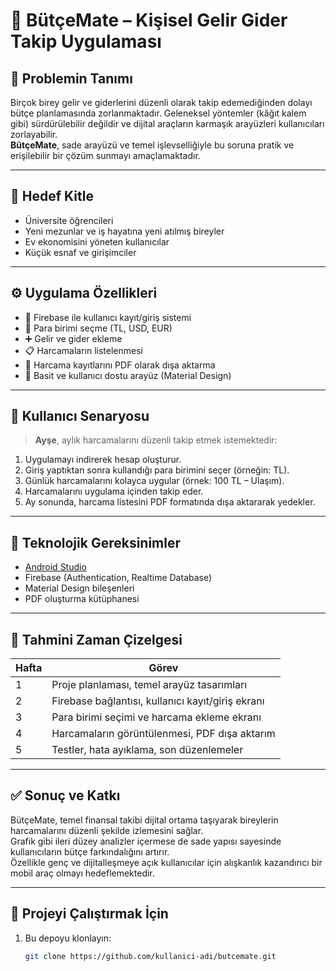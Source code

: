 # 📱 BütçeMate – Kişisel Gelir Gider Takip Uygulaması

## 📌 Problemin Tanımı

Birçok birey gelir ve giderlerini düzenli olarak takip edemediğinden dolayı bütçe planlamasında zorlanmaktadır. Geleneksel yöntemler (kâğıt kalem gibi) sürdürülebilir değildir ve dijital araçların karmaşık arayüzleri kullanıcıları zorlayabilir.  
**BütçeMate**, sade arayüzü ve temel işlevselliğiyle bu soruna pratik ve erişilebilir bir çözüm sunmayı amaçlamaktadır.

---

## 🎯 Hedef Kitle

- Üniversite öğrencileri  
- Yeni mezunlar ve iş hayatına yeni atılmış bireyler  
- Ev ekonomisini yöneten kullanıcılar  
- Küçük esnaf ve girişimciler  

---

## ⚙️ Uygulama Özellikleri

- 🔐 Firebase ile kullanıcı kayıt/giriş sistemi  
- 💱 Para birimi seçme (TL, USD, EUR)  
- ➕ Gelir ve gider ekleme  
- 📋 Harcamaların listelenmesi  
- 📄 Harcama kayıtlarını PDF olarak dışa aktarma  
- 🎨 Basit ve kullanıcı dostu arayüz (Material Design)

---

## 👤 Kullanıcı Senaryosu

> **Ayşe**, aylık harcamalarını düzenli takip etmek istemektedir:

1. Uygulamayı indirerek hesap oluşturur.  
2. Giriş yaptıktan sonra kullandığı para birimini seçer (örneğin: TL).  
3. Günlük harcamalarını kolayca uygular (örnek: 100 TL – Ulaşım).  
4. Harcamalarını uygulama içinden takip eder.  
5. Ay sonunda, harcama listesini PDF formatında dışa aktararak yedekler.  

---

## 🧪 Teknolojik Gereksinimler

- [Android Studio](https://developer.android.com/studio)  
- Firebase (Authentication, Realtime Database)  
- Material Design bileşenleri  
- PDF oluşturma kütüphanesi  

---

## 📅 Tahmini Zaman Çizelgesi

| Hafta | Görev                                    |
|-------|------------------------------------------|
| 1     | Proje planlaması, temel arayüz tasarımları |
| 2     | Firebase bağlantısı, kullanıcı kayıt/giriş ekranı |
| 3     | Para birimi seçimi ve harcama ekleme ekranı |
| 4     | Harcamaların görüntülenmesi, PDF dışa aktarım |
| 5     | Testler, hata ayıklama, son düzenlemeler  |

---

## ✅ Sonuç ve Katkı

BütçeMate, temel finansal takibi dijital ortama taşıyarak bireylerin harcamalarını düzenli şekilde izlemesini sağlar.  
Grafik gibi ileri düzey analizler içermese de sade yapısı sayesinde kullanıcıların bütçe farkındalığını artırır.  
Özellikle genç ve dijitalleşmeye açık kullanıcılar için alışkanlık kazandırıcı bir mobil araç olmayı hedeflemektedir.

---

## 📂 Projeyi Çalıştırmak İçin

1. Bu depoyu klonlayın:
   ```bash
   git clone https://github.com/kullanici-adi/butcemate.git
